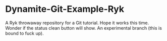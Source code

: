 # Dynamite-Git-Example-Ryk
A Ryk throwaway repository for a Git tutorial. Hope it works this time.
Wonder if the status clean button will show.
An experimental branch (this is bound to fuck up).

